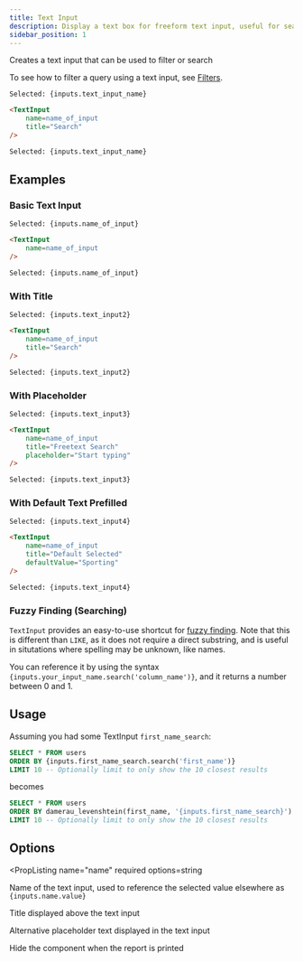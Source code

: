 ```yaml
---
title: Text Input
description: Display a text box for freeform text input, useful for searching or filtering.
sidebar_position: 1
---
```


Creates a text input that can be used to filter or search

To see how to filter a query using a text input, see [Filters](/core-concepts/filters).

<DocTab>
  <div slot='preview'>
    <TextInput
        name=text_input_name
        title="Search"
    />

    Selected: {inputs.text_input_name}
  </div>

````markdown
<TextInput
    name=name_of_input
    title="Search"
/>

Selected: {inputs.text_input_name}
````
</DocTab>

## Examples

### Basic Text Input

<DocTab>
  <div slot='preview'>
    <TextInput
        name=name_of_input
    />

    Selected: {inputs.name_of_input}
  </div>

````markdown
<TextInput
    name=name_of_input
/>

Selected: {inputs.name_of_input}
````
</DocTab>



### With Title

<DocTab>
  <div slot='preview'>
    <TextInput
        name=text_input2
        title="Search"
    />

    Selected: {inputs.text_input2}
  </div>

````markdown
<TextInput
    name=name_of_input
    title="Search"
/>

Selected: {inputs.text_input2}
````
</DocTab>


### With Placeholder

<DocTab>
  <div slot='preview'>
    <TextInput
        name=text_input3
        title="Freetext Search"
        placeholder="Start typing"
    />

    Selected: {inputs.text_input3}
  </div>


````markdown
<TextInput
    name=name_of_input
    title="Freetext Search"
    placeholder="Start typing"
/>

Selected: {inputs.text_input3}
````
</DocTab>


### With Default Text Prefilled

<DocTab>
  <div slot='preview'>
    <TextInput
        name=text_input4
        title="Default Selected"
        defaultValue="Sporting"
    />

    Selected: {inputs.text_input4}
  </div>


````markdown
<TextInput
    name=name_of_input
    title="Default Selected"
    defaultValue="Sporting"
/>

Selected: {inputs.text_input4}
````
</DocTab>



### Fuzzy Finding (Searching)


`TextInput` provides an easy-to-use shortcut for [fuzzy finding](https://duckdb.org/docs/sql/functions/char#text-similarity-functions). Note that this is different than `LIKE`, as it does not require a direct substring, and is useful in situtations where spelling may be unknown, like names.

You can reference it by using the syntax `{inputs.your_input_name.search('column_name')}`, and it returns a number between 0 and 1.

## Usage

Assuming you had some TextInput `first_name_search`:

```sql
SELECT * FROM users
ORDER BY {inputs.first_name_search.search('first_name')}
LIMIT 10 -- Optionally limit to only show the 10 closest results
```

becomes

```sql
SELECT * FROM users
ORDER BY damerau_levenshtein(first_name, '{inputs.first_name_search}')
LIMIT 10 -- Optionally limit to only show the 10 closest results
```

## Options

<PropListing 
    name="name"
    required
    options=string
>

Name of the text input, used to reference the selected value elsewhere as `{inputs.name.value}`

</PropListing>
<PropListing 
    name="title"
    options=string
>

Title displayed above the text input

</PropListing>
<PropListing 
    name="placeholder"
    options=string
    defaultValue="Type to search"
>

Alternative placeholder text displayed in the text input

</PropListing>
<PropListing 
    name="hideDuringPrint"
    options={['true', 'false']}
    defaultValue="true"
>

Hide the component when the report is printed

</PropListing>